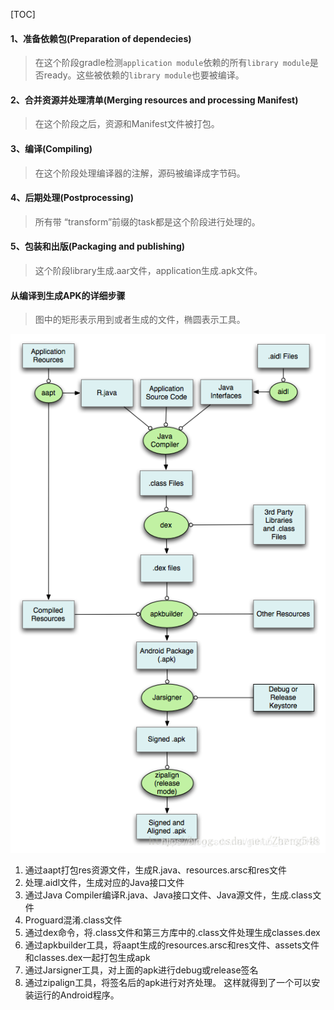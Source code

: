 [TOC]

#### 1、准备依赖包(Preparation of dependecies)
> 在这个阶段gradle检测`application module`依赖的所有`library module`是否ready。这些被依赖的`library module`也要被编译。

#### 2、合并资源并处理清单(Merging resources and processing Manifest)
> 在这个阶段之后，资源和Manifest文件被打包。

#### 3、编译(Compiling)
> 在这个阶段处理编译器的注解，源码被编译成字节码。

#### 4、后期处理(Postprocessing)
> 所有带 “transform”前缀的task都是这个阶段进行处理的。

#### 5、包装和出版(Packaging and publishing)
> 这个阶段library生成.aar文件，application生成.apk文件。

#### 从编译到生成APK的详细步骤
> 图中的矩形表示用到或者生成的文件，椭圆表示工具。

![](https://github.com/gxd523/note/raw/master/pic/gradle_build_process.png)

1. 通过aapt打包res资源文件，生成R.java、resources.arsc和res文件
2. 处理.aidl文件，生成对应的Java接口文件
3. 通过Java Compiler编译R.java、Java接口文件、Java源文件，生成.class文件
4. Proguard混淆.class文件
4. 通过dex命令，将.class文件和第三方库中的.class文件处理生成classes.dex
5. 通过apkbuilder工具，将aapt生成的resources.arsc和res文件、assets文件和classes.dex一起打包生成apk
6. 通过Jarsigner工具，对上面的apk进行debug或release签名
7. 通过zipalign工具，将签名后的apk进行对齐处理。 这样就得到了一个可以安装运行的Android程序。 

